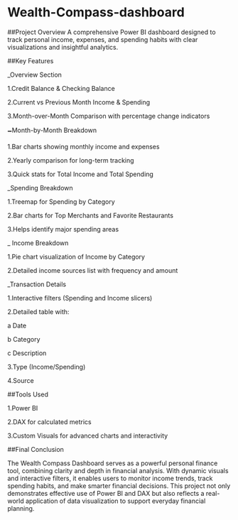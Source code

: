 # Wealth-Compass-dashboard
##Project Overview
A comprehensive Power BI dashboard designed to track personal income, expenses, and spending habits with clear visualizations and insightful analytics.

##Key Features

_Overview Section

1.Credit Balance & Checking Balance

2.Current vs Previous Month Income & Spending

3.Month-over-Month Comparison with percentage change indicators

🗕️Month-by-Month Breakdown

1.Bar charts showing monthly income and expenses

2.Yearly comparison for long-term tracking

3.Quick stats for Total Income and Total Spending

_Spending Breakdown

1.Treemap for Spending by Category

2.Bar charts for Top Merchants and Favorite Restaurants

3.Helps identify major spending areas

_ Income Breakdown

1.Pie chart visualization of Income by Category

2.Detailed income sources list with frequency and amount

_Transaction Details

1.Interactive filters (Spending and Income slicers)

2.Detailed table with:

  a Date

  b Category

  c Description

3.Type (Income/Spending)

4.Source

##Tools Used

1.Power BI

2.DAX for calculated metrics

3.Custom Visuals for advanced charts and interactivity

##Final Conclusion

The Wealth Compass Dashboard serves as a powerful personal finance tool, combining clarity and depth in financial analysis. With dynamic visuals and interactive filters, it enables users to monitor income trends, track spending habits, and make smarter financial decisions. This project not only demonstrates effective use of Power BI and DAX but also reflects a real-world application of data visualization to support everyday financial planning.
